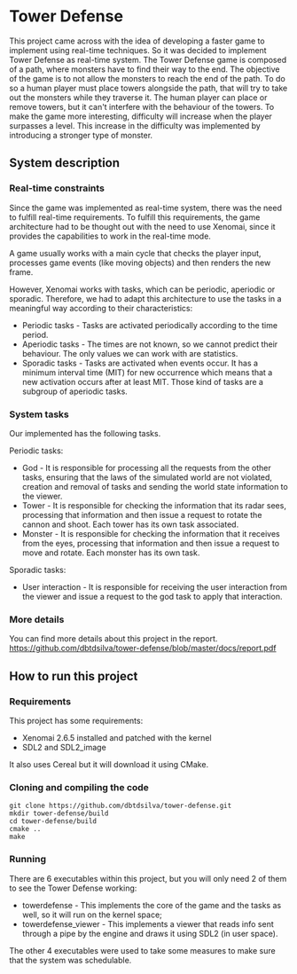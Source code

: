# Tower Defense

This project came across with the idea of developing a faster game to implement using real-time techniques. So it was decided to implement Tower Defense as real-time system.
The Tower Defense game is composed of a path, where monsters have to find their way to the end. The objective of the game is to not allow the monsters to reach the end of the path. To do so a human player must place towers alongside the path, that will try to take out the monsters while they traverse it. The human player can place or remove towers, but it can't interfere with the behaviour of the towers. To make the game more interesting, difficulty will increase when the player surpasses a level. This increase in the difficulty was implemented by introducing a stronger type of monster.

## System description
### Real-time constraints

Since the game was implemented as real-time system, there was the need to fulfill real-time requirements. To fulfill this requirements, the game architecture had to be thought out with the need to use Xenomai, since it provides the capabilities to work in the real-time mode.

A game usually works with a main cycle that checks the player input, processes game events (like moving objects) and then renders the new frame.

However, Xenomai works with tasks, which can be periodic, aperiodic or sporadic. Therefore, we had to adapt this architecture to use the tasks in a meaningful way according to their characteristics:
* Periodic tasks - Tasks are activated periodically according to the time period.
* Aperiodic tasks - The times are not known, so we cannot predict their behaviour. The only values we can work with are statistics.
* Sporadic tasks - Tasks are activated when events occur. It has a minimum interval time (MIT) for new occurrence which means that a new activation occurs after at least MIT. Those kind of tasks are a subgroup of aperiodic tasks.

### System tasks

Our implemented has the following tasks.

Periodic tasks:
* God - It is responsible for processing all the requests from the other tasks, ensuring that the laws of the simulated world are not violated, creation and removal of tasks and sending the world state information to the viewer.
* Tower - It is responsible for checking the information that its radar sees, processing that information and then issue a request to rotate the cannon and shoot. Each tower has its own task associated.
* Monster - It is responsible for checking the information that it receives from the eyes, processing that information and then issue a request to move and rotate. Each monster has its own task.

Sporadic tasks:
* User interaction - It is responsible for receiving the user interaction from the viewer and issue a request to the god task to apply that interaction.

### More details

You can find more details about this project in the report. 
https://github.com/dbtdsilva/tower-defense/blob/master/docs/report.pdf

## How to run this project

### Requirements

This project has some requirements:
* Xenomai 2.6.5 installed and patched with the kernel
* SDL2 and SDL2_image

It also uses Cereal but it will download it using CMake.

### Cloning and compiling the code

```
git clone https://github.com/dbtdsilva/tower-defense.git
mkdir tower-defense/build
cd tower-defense/build
cmake ..
make
```

### Running

There are 6 executables within this project, but you will only need 2 of them to see the Tower Defense working:
* towerdefense - This implements the core of the game and the tasks as well, so it will run on the kernel space;
* towerdefense_viewer - This implements a viewer that reads info sent through a pipe by the engine and draws it using SDL2 (in user space).

The other 4 executables were used to take some measures to make sure that the system was schedulable.
